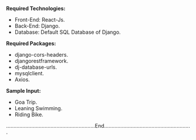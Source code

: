 **Required Technologies:**
* Front-End: React-Js.
* Back-End: Django.
* Database: Default SQL Database of Django.

**Required Packages:**
* django-cors-headers.
* djangorestframework.
* dj-database-urls.
* mysqlclient.
* Axios.

**Sample Input:**
* Goa Trip.
* Leaning Swimming.
* Riding Bike.


............................................................End...........................................................
